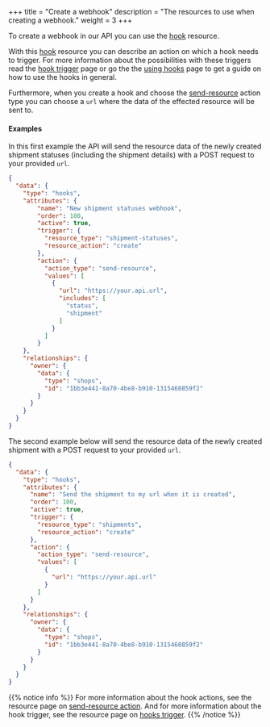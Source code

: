 +++
title = "Create a webhook"
description = "The resources to use when creating a webhook."
weight = 3
+++

To create a webhook in our API you can use the [hook](/api/resources/hooks) resource.

With this [hook](/api/resources/hooks) resource you can describe an action on which a hook needs to trigger. 
For more information about the possibilities with these triggers read the [hook trigger](/api/resources/hooks/trigger) page
or go the the [using hooks](/api/using-hooks) page to get a guide on how to use the hooks in general.

Furthermore, when you create a hook and choose the [send-resource](/api/resources/hooks/action/#send-resource) action type you can choose a `url` where the data of the effected resource will be sent to. 

#### Examples
In this first example the API will send the resource data of the newly created shipment statuses (including the shipment details) with a POST request to your provided `url`. 
```json
{
  "data": {
    "type": "hooks",
    "attributes": {
        "name": "New shipment statuses webhook",
        "order": 100,
        "active": true,
        "trigger": {
          "resource_type": "shipment-statuses",
          "resource_action": "create"
        },
        "action": {
          "action_type": "send-resource",
          "values": [
            {
              "url": "https://your.api.url",
              "includes": [
                "status",
                "shipment"
              ]
            }
          ]
        }
    },
    "relationships": {
      "owner": {
        "data": {
          "type": "shops",
          "id": "1bb3e441-8a70-4be8-b910-1315460859f2"
        }
      }
    }
  }
}
```

The second example below will send the resource data of the newly created shipment with a POST request to your provided `url`. 
```json
{
  "data": {
    "type": "hooks",
    "attributes": {
      "name": "Send the shipment to my url when it is created",
      "order": 100,
      "active": true,
      "trigger": {
        "resource_type": "shipments",
        "resource_action": "create"
      },
      "action": {
        "action_type": "send-resource",
        "values": [
          {            
            "url": "https://your.api.url"
          }
        ]
      }
    },
    "relationships": {
      "owner": {
        "data": {
          "type": "shops",
          "id": "1bb3e441-8a70-4be8-b910-1315460859f2"
        }
      }
    }
  }
}
```
{{% notice info %}}
For more information about the hook actions, see the resource page on [send-resource action](/api/resources/hooks/action/#send-resource).
And for more information about the hook trigger, see the resource page on [hooks trigger](/api/resources/hooks/trigger).
{{% /notice %}}
